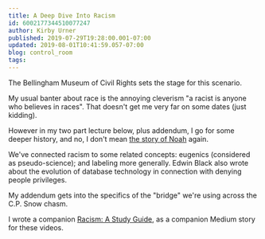 ```yaml
---
title: A Deep Dive Into Racism
id: 6002177344510077247
author: Kirby Urner
published: 2019-07-29T19:28:00.001-07:00
updated: 2019-08-01T10:41:59.057-07:00
blog: control_room
tags: 
---
```


The Bellingham Museum of Civil Rights sets the stage for this scenario.

My usual banter about race is the annoying cleverism "a racist is anyone who believes in races".  That doesn't get me very far on some dates (just kidding).

However in my two part lecture below, plus addendum, I go for some deeper history, and no, I don't mean [the story of Noah](http://www.quakerquaker.org/profiles/blogs/a-sermon-on-racism) again.

We've connected racism to some related concepts:  eugenics (considered as pseudo-science); and labeling more generally.  Edwin Black also wrote about the evolution of database technology in connection with denying people privileges.

My addendum gets into the specifics of the "bridge" we're using across the C.P. Snow chasm.

I wrote a companion [Racism: A Study Guide](https://medium.com/@kirbyurner/racism-a-study-guide-c3287e951f60), as a companion Medium story for these videos.